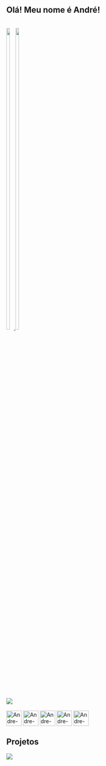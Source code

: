 ## Olá! Meu nome é André!

<!-- INFORMAÇÕES DO PERFIL -->
  <div style="display: inline-block"> <br> 
    <a href="https://github.com/andre-fe-santana">
    <img height="45%" src="https://github-readme-stats.vercel.app/api?username=andre-fe-santana&show_icons=true&theme=tokyonight&repo=github-readme-stats">
    <img height="45%" src="https://github-readme-stats.vercel.app/api/top-langs/?username=andre-fe-santana&theme=tokyonight&layout=compact">
  </div>
  
  <div> 
    <!-- gmail -->
    <a href="mailto:castroferreiraandre" target="_blank"><img src="https://img.shields.io/badge/Gmail-D14836?style=for-the-badge&logo=gmail&logoColor=white" target="_blank"></a>
  </div>  
  
  <div style="display: inline-block"> <br> 
    <img align="center" alt="Andre-HTML" height=40 width=40 src="https://cdn.jsdelivr.net/gh/devicons/devicon/icons/html5/html5-original.svg">
    <img align="center" alt="Andre-CSS" height=40 width=40 src="https://cdn.jsdelivr.net/gh/devicons/devicon/icons/css3/css3-original.svg">
    <img align="center" alt="Andre-PHP" height=40 width=40 src="https://cdn.jsdelivr.net/gh/devicons/devicon/icons/php/php-original.svg">
    <img align="center" alt="Andre-MySQL" height=40 width=40 src="https://cdn.jsdelivr.net/gh/devicons/devicon/icons/mysql/mysql-original.svg">
    <img align="center" alt="Andre-JavaScript" height=40 width=40 src="https://cdn.jsdelivr.net/gh/devicons/devicon/icons/javascript/javascript-original.svg">
  </div>
  

 
## Projetos
<a href="https://github.com/Agendadoestudante/AgendaISERJ">
  <img align="center" src="https://github-readme-stats.vercel.app/api/pin/?username=Agendadoestudante&repo=AgendaISERJ&theme=tokyonight" />
</a>


